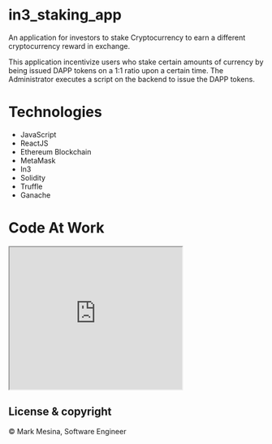 # in3_staking_app
An application for investors to stake Cryptocurrency to earn a different cryptocurrency reward in exchange. 

This application incentivize users who stake certain amounts of currency by being issued DAPP tokens on a 1:1 ratio upon a certain time. 
The Administrator executes a script on the backend to issue the DAPP tokens.

# Technologies
- JavaScript
- ReactJS
- Ethereum Blockchain
- MetaMask
- In3
- Solidity
- Truffle
- Ganache

# Code At Work
<iframe src="https://drive.google.com/file/d/1MjNTOeytp7o_hKp6oNTkKwhf9wzhzNn2/preview" width="340" height="280"></iframe>


## License & copyright
© Mark Mesina, Software Engineer
